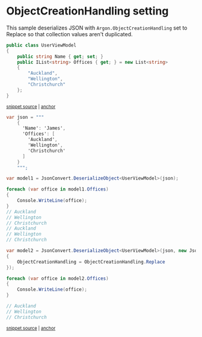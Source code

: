 # ObjectCreationHandling setting

This sample deserializes JSON with `Argon.ObjectCreationHandling` set to Replace so that collection values aren't duplicated.

<!-- snippet: DeserializeObjectCreationHandlingTypes -->
<a id='snippet-DeserializeObjectCreationHandlingTypes'></a>
```cs
public class UserViewModel
{
    public string Name { get; set; }
    public IList<string> Offices { get; } = new List<string>
    {
        "Auckland",
        "Wellington",
        "Christchurch"
    };
}
```
<sup><a href='/src/ArgonTests/Documentation/Samples/Serializer/DeserializeObjectCreationHandling.cs#L7-L20' title='Snippet source file'>snippet source</a> | <a href='#snippet-DeserializeObjectCreationHandlingTypes' title='Start of snippet'>anchor</a></sup>
<!-- endSnippet -->

<!-- snippet: DeserializeObjectCreationHandlingUsage -->
<a id='snippet-DeserializeObjectCreationHandlingUsage'></a>
```cs
var json = """
    {
      'Name': 'James',
      'Offices': [
        'Auckland',
        'Wellington',
        'Christchurch'
      ]
    }
    """;

var model1 = JsonConvert.DeserializeObject<UserViewModel>(json);

foreach (var office in model1.Offices)
{
    Console.WriteLine(office);
}
// Auckland
// Wellington
// Christchurch
// Auckland
// Wellington
// Christchurch

var model2 = JsonConvert.DeserializeObject<UserViewModel>(json, new JsonSerializerSettings
{
    ObjectCreationHandling = ObjectCreationHandling.Replace
});

foreach (var office in model2.Offices)
{
    Console.WriteLine(office);
}

// Auckland
// Wellington
// Christchurch
```
<sup><a href='/src/ArgonTests/Documentation/Samples/Serializer/DeserializeObjectCreationHandling.cs#L25-L65' title='Snippet source file'>snippet source</a> | <a href='#snippet-DeserializeObjectCreationHandlingUsage' title='Start of snippet'>anchor</a></sup>
<!-- endSnippet -->
